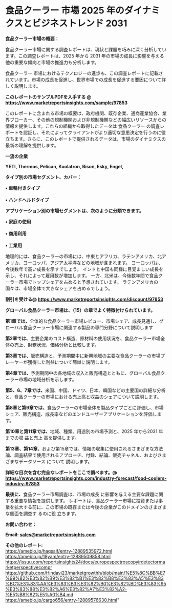 # 食品クーラー 市場 2025 年のダイナミクスとビジネストレンド 2031

<strong><b>食品クーラー市場の概要：</b></strong>

食品クーラー市場に関する調査レポートは、現状と課題を巧みに深く分析しています。この調査レポートは、2025 年から 2031 年の市場の成長に影響を与える他の重要な傾向と市場の推進力も分析します。

食品クーラー 市場におけるテクノロジーの進歩も、この調査レポートに記載されています。市場の成長を促進し、世界市場での成長を促進する要因について詳しく説明します。

<strong>このレポートのサンプルPDFを入手する @ <a href=https://www.marketreportsinsights.com/sample/97853>https://www.marketreportsinsights.com/sample/97853</a></strong>

このレポートに含まれる市場の概要は、政府機関、既存企業、通商産業協会、業界ブローカー、その他の規制機関および非規制機関などの幅広いリソースからの情報を提供します。これらの組織から取得したデータは 食品クーラー の調査レポートを認証し、それによってクライアントがより適切な意思決定を行うのに役立ちます。さらに、このレポートで提供されるデータは、市場のダイナミクスの最新の理解を提供します。

<strong>一流の企業</strong>

<strong><b>YETI, Thermos, Pelican, Koolatron, Bison, Esky, Engel,</b></strong>

<strong><b>タイプ別の市場セグメント、カバー：</b></strong>

<strong>• 車輪付きタイプ<br><br>• ハンドヘルドタイプ</strong>

<strong><b>アプリケーション別の市場セグメントは、次のように分類できます。</b></strong>

<strong>• 家庭の使用<br><br>• 商用利用<br><br>• 工業用</strong>

 地理的には、食品クーラーの市場には、中東とアフリカ、ラテンアメリカ、北アメリカ、ヨーロッパ、アジア太平洋などの地域が含まれます。 ヨーロッパは、今後数年で高い成長を示すでしょう。 インドと中国も同様に目覚ましい成長を示し、それによって雇用数が増加します。 一方、北米は、今後数年間で食品クーラー市場でトップシェアを占めると予想されています。 ラテンアメリカの国々は、市場全体で大きなシェアを占めるでしょう。

<strong>割引を受ける@ <a href=https://www.marketreportsinsights.com/discount/97853>https://www.marketreportsinsights.com/discount/97853</a></strong>

<strong><b>グローバル食品クーラー市場は、（15）の章でよく特徴付けられています。</b></strong>

<strong><b>第</b></strong><strong><b>1章では、</b></strong>全体的な食品クーラー市場レビュー、市場シェア、成長見通し、グローバル食品クーラー市場に関連する製品の専門分野について説明します

<strong><b>第2章では、</b></strong>主要企業のコスト構造、原材料の使用状況を、食品クーラー市場全体の売上、財務状況、価格分析と比較します。

<strong><b>第3章では、</b></strong>販売構造と、予測期間中に新興地域の主要な食品クーラーの市場プレーヤーが獲得した利益について簡単に説明します。

<strong><b>第4章では、</b></strong>予測期間中の各地域の収入と販売構造とともに、グローバル食品クーラー市場の地域分析を示します。

<strong><b>第5、6、7章では、</b></strong>米国、中国、ドイツ、日本、韓国などの主要国の詳細な分析と、食品クーラーの市場における売上高と収益のシェアについて説明します。

<strong><b>第8章と第9章では、</b></strong>食品クーラーの市場全体を製品タイプごとに評価し、市場シェア、販売構造、成長率などのエンドユーザーアプリケーションを評価します。

<strong><b>第10章と第11章では、</b></strong>地域、種類、用途別の市場予測と、2025 年から2031 年までの収 益と売上 高を提供します。

<strong><b>第13章、第14章、</b></strong>および第15章では、情報の収集に使用されるさまざまな方法論、調査結果で使用されるアプローチ、付録、結論、販売チャネル、およびさまざまなデータソース について 説明します。

<strong>詳細な目次を含む完全なレポートをここで調べます。@ <a href=https://www.marketreportsinsights.com/industry-forecast/food-coolers-industry-97853>https://www.marketreportsinsights.com/industry-forecast/food-coolers-industry-97853</a></strong>

<strong><b>最後に、</b></strong>食品クーラー市場調査は、市場の成長 に影響を</a>与える主要な課題に関する重要な情報を提供します。 レポートは、食品クーラー市場に投資または事業を拡大する前に、この市場の既存または今後の企業がこのドメインのさまざまな側面を調査す るのに役 立ちます。

<strong><b>お問い合わせ：</b></strong>

<strong>Email: </strong><a href=mailto:sales@marketreportsinsights.com><strong>sales@marketreportsinsights.com</strong></a>

<strong>その他のレポート:</strong>
<br>
<a href=https://ameblo.jp/haqsaif/entry-12889535972.html>https://ameblo.jp/haqsaif/entry-12889535972.html</a>
<br>
<a href=https://ameblo.jp/18yam/entry-12889509858.html>https://ameblo.jp/18yam/entry-12889509858.html</a>
<br>
<a href=https://issuu.com/reportsinsights24/docs/europespectroscopyirdetectormarketperspectivecompr>https://issuu.com/reportsinsights24/docs/europespectroscopyirdetectormarketperspectivecompr</a>
<br>
<a href=https://github.com/Hindavi23/marketgrowthh/blob/main/%E5%8C%BB%E7%99%82%E3%82%B9%E3%82%B1%E3%82%B8%E3%83%A5%E3%83%BC%E3%83%AA%E3%83%B3%E3%82%B0%E3%82%BD%E3%83%95%E3%83%88%E3%82%A6%E3%82%A7%E3%82%A2-%E5%B8%82%E5%A0%B4.md>https://github.com/Hindavi23/marketgrowthh/blob/main/%E5%8C%BB%E7%99%82%E3%82%B9%E3%82%B1%E3%82%B8%E3%83%A5%E3%83%BC%E3%83%AA%E3%83%B3%E3%82%B0%E3%82%BD%E3%83%95%E3%83%88%E3%82%A6%E3%82%A7%E3%82%A2-%E5%B8%82%E5%A0%B4.md</a>
<br>
<a href=https://ameblo.jp/cargo656/entry-12889576630.html>https://ameblo.jp/cargo656/entry-12889576630.html</a>"
